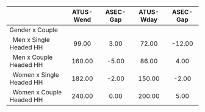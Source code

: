 
|                      |    ATUS-Wend |     ASEC-Gap |    ATUS-Wday |     ASEC-Gap |
| -------------------- | :----------: | :----------: | :----------: | :----------: |
| Gender x Couple      |              |              |              |              |
| &nbsp;&nbsp;Men x Single Headed HH |        99.00 |         3.00 |        72.00 |       -12.00 |
| &nbsp;&nbsp;Men x Couple Headed HH |       160.00 |        -5.00 |        86.00 |         4.00 |
| &nbsp;&nbsp;Women x Single Headed HH |       182.00 |        -2.00 |       150.00 |        -2.00 |
| &nbsp;&nbsp;Women x Couple Headed HH |       240.00 |         0.00 |       200.00 |         5.00 |

